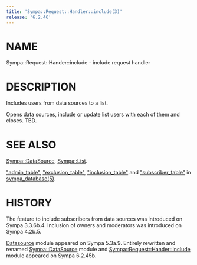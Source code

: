 ```yaml
---
title: 'Sympa::Request::Handler::include(3)'
release: '6.2.46'
---
```


# NAME

Sympa::Request::Hander::include - include request handler

# DESCRIPTION

Includes users from data sources to a list.

Opens data sources, include or update list users with each of them and closes.
TBD.

# SEE ALSO

[Sympa::DataSource](./Sympa-DataSource.3.md), [Sympa::List](./Sympa-List.3.md).

["admin\_table"](./sympa_database.5.md#admin_table),
["exclusion\_table"](./sympa_database.5.md#exclusion_table),
["inclusion\_table"](./sympa_database.5.md#inclusion_table) and
["subscriber\_table"](./sympa_database.5.md#subscriber_table)
in [sympa\_database(5)](./sympa_database.5.md).

# HISTORY

The feature to include subscribers from data sources was introduced on
Sympa 3.3.6b.4.
Inclusion of owners and moderators was introduced on Sympa 4.2b.5.

[Datasource](https://metacpan.org/pod/Datasource) module appeared on Sympa 5.3a.9.
Entirely rewritten and renamed [Sympa::DataSource](./Sympa-DataSource.3.md) module and
[Sympa::Request::Hander::include](./Sympa-Request-Hander-include.3.md) module appeared on Sympa 6.2.45b.
